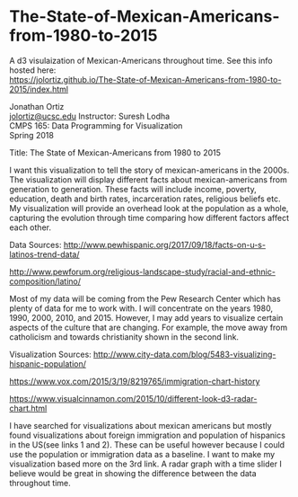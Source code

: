 # The-State-of-Mexican-Americans-from-1980-to-2015
A d3 visulaization of Mexican-Americans throughout time.
See this info hosted here:  
https://jolortiz.github.io/The-State-of-Mexican-Americans-from-1980-to-2015/index.html

Jonathan Ortiz  
jolortiz@ucsc.edu 
Instructor: Suresh Lodha  
CMPS 165: Data Programming for Visualization  
Spring 2018  

Title: The State of Mexican-Americans from 1980 to 2015

I want this visualization to tell the story of mexican-americans in the 2000s. The visualization will display different facts about mexican-americans from generation to generation. These facts will include income, poverty, education, death and birth rates, incarceration rates, religious beliefs etc. My visualization will provide an overhead look at the population as a whole, capturing the evolution through time comparing how different factors affect each other.

Data Sources:
http://www.pewhispanic.org/2017/09/18/facts-on-u-s-latinos-trend-data/

http://www.pewforum.org/religious-landscape-study/racial-and-ethnic-composition/latino/

Most of my data will be coming from the Pew Research Center which has plenty of data for me to work with. I will concentrate on the years 1980, 1990, 2000, 2010, and 2015. However, I may add years to visualize certain aspects of the culture that are changing. For example, the move away from catholicism and towards christianity shown in the second link.

Visualization Sources:
http://www.city-data.com/blog/5483-visualizing-hispanic-population/

https://www.vox.com/2015/3/19/8219765/immigration-chart-history

https://www.visualcinnamon.com/2015/10/different-look-d3-radar-chart.html

I have searched for visualizations about mexican americans but mostly found visualizations about foreign immigration and population of hispanics in the US(see links 1 and 2). These can be useful however because I could use the population or immigration data as a baseline. I want to make my visualization based more on the 3rd link. A radar graph with a time slider I believe would be great in showing the difference between the data throughout time.
